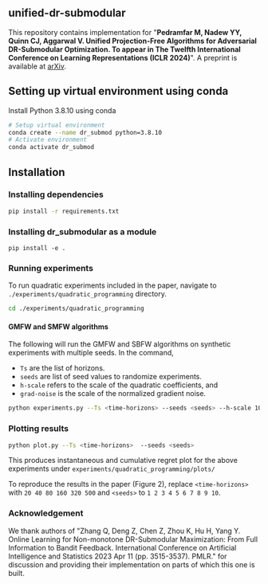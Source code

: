 ## unified-dr-submodular
This repository contains implementation for "**Pedramfar M, Nadew YY, Quinn CJ, Aggarwal V. Unified Projection-Free Algorithms for Adversarial DR-Submodular Optimization. To appear in The Twelfth International Conference on Learning Representations (ICLR 2024)**". 
A preprint is available at [arXiv](https://arxiv.org/abs/2403.10063).

## Setting up virtual environment using conda 
Install Python 3.8.10 using conda 

```bash
# Setup virtual environment 
conda create --name dr_submod python=3.8.10
# Activate environment 
conda activate dr_submod
```



## Installation 
### Installing dependencies 
```bash
pip install -r requirements.txt
```

### Installing dr_submodular as a module   
```
pip install -e .
```



### Running experiments

To run quadratic experiments included in the paper, navigate to `./experiments/quadratic_programming` directory. 

```bash
cd ./experiments/quadratic_programming 

```

#### GMFW and SMFW algorithms 
The following will run the GMFW and SBFW algorithms on synthetic experiments with multiple seeds. In the command,
* `Ts` are the list of horizons.
* `seeds` are list of seed values to randomize experiments.
* `h-scale` refers to the scale of the quadratic coefficients, and  
* `grad-noise` is the scale of the normalized gradient noise.   

```bash
python experiments.py --Ts <time-horizons> --seeds <seeds> --h-scale 10. --grad-noise 0.1 
```

### Plotting results 

```bash 
python plot.py --Ts <time-horizons>  --seeds <seeds>
```

This produces instantaneous and cumulative regret plot for the above experiments under `experiments/quadratic_programming/plots/`

To reproduce the results in the paper (Figure 2), replace 
`<time-horizons>` with `20 40 80 160 320 500` and `<seeds>` to `1 2 3 4 5 6 7 8 9 10`.  


### Acknowledgement

We thank authors of "Zhang Q, Deng Z, Chen Z, Zhou K, Hu H, Yang Y. Online Learning for Non-monotone DR-Submodular Maximization: From Full Information to Bandit Feedback. International Conference on Artificial Intelligence and Statistics 2023 Apr 11 (pp. 3515-3537). PMLR." for discussion and providing their implementation on parts of which this one is built.  
